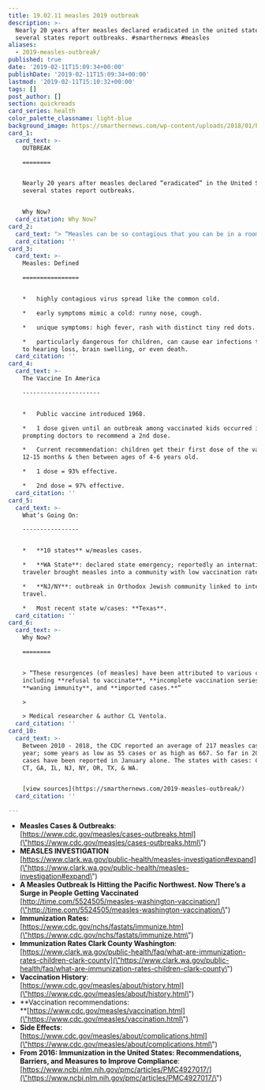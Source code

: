 ```yaml
---
title: 19.02.11 measles 2019 outbreak
description: >-
  Nearly 20 years after measles declared eradicated in the united states,
  several states report outbreaks. #smarthernews #measles
aliases:
  - 2019-measles-outbreak/
published: true
date: '2019-02-11T15:09:34+00:00'
publishDate: '2019-02-11T15:09:34+00:00'
lastmod: '2019-02-11T15:10:32+00:00'
tags: []
post_author: []
section: quickreads
card_series: health
color_palette_classname: light-blue
background_image: https://smarthernews.com/wp-content/uploads/2018/01/baby-scaled.jpg
card_1:
  card_text: >-
    OUTBREAK

    ========


    Nearly 20 years after measles declared “eradicated” in the United States,
    several states report outbreaks.


    Why Now?
  card_citation: Why Now?
card_2:
  card_text: "> “Measles can be so contagious that you can be in a room, and if youax19re susceptible, two hours after someone with measles left, and still get the disease.”n> n> Dr. Alan Melnick, director of public health for Clark County, the site of the measles outbreak in Washington state. Most of the cases are children under 10. The vaccination rate for school age children is 78%, much lower than recommended 90-95% to create community or "herd" immunity."
  card_citation: ''
card_3:
  card_text: >-
    Measles: Defined

    ================


    *   highly contagious virus spread like the common cold.

    *   early symptoms mimic a cold: runny nose, cough.

    *   unique symptoms: high fever, rash with distinct tiny red dots.

    *   particularly dangerous for children, can cause ear infections that lead
    to hearing loss, brain swelling, or even death.
  card_citation: ''
card_4:
  card_text: >-
    The Vaccine In America

    ----------------------


    *   Public vaccine introduced 1968.

    *   1 dose given until an outbreak among vaccinated kids occurred in 1989,
    prompting doctors to recommend a 2nd dose.

    *   Current recommendation: children get their first dose of the vaccine at
    12-15 months & then between ages of 4-6 years old.

    *   1 dose = 93% effective.

    *   2nd dose = 97% effective.
  card_citation: ''
card_5:
  card_text: >-
    What’s Going On:

    ----------------


    *   **10 states** w/measles cases.

    *   **WA State**: declared state emergency; reportedly an international
    traveler brought measles into a community with low vaccination rates.

    *   **NJ/NY**: outbreak in Orthodox Jewish community linked to international
    travel.

    *   Most recent state w/cases: **Texas**.
  card_citation: ''
card_6:
  card_text: >-
    Why Now?

    ========


    > “These resurgences (of measles) have been attributed to various causes,
    including **refusal to vaccinate**, **incomplete vaccination series**,
    **waning immunity**, and **imported cases.**“

    > 

    > Medical researcher & author CL Ventola.
  card_citation: ''
card_10:
  card_text: >-
    Between 2010 - 2018, the CDC reported an average of 217 measles cases every
    year; some years as low as 55 cases or as high as 667. So far in 2019, 79
    cases have been reported in January alone. The states with cases: CA, CO,
    CT, GA, IL, NJ, NY, OR, TX, & WA.


    [view sources](https://smarthernews.com/2019-measles-outbreak/)
  card_citation: ''

---
```

*   **Measles Cases & Outbreaks**:  
    [https://www.cdc.gov/measles/cases-outbreaks.html](\"https://www.cdc.gov/measles/cases-outbreaks.html\")
*   **MEASLES INVESTIGATION**  
    [https://www.clark.wa.gov/public-health/measles-investigation#expand](\"https://www.clark.wa.gov/public-health/measles-investigation#expand\")
*   **A Measles Outbreak Is Hitting the Pacific Northwest. Now There’s a Surge in People Getting Vaccinated**  
    [http://time.com/5524505/measles-washington-vaccination/](\"http://time.com/5524505/measles-washington-vaccination/\")
*   **Immunization Rates:**  
    [https://www.cdc.gov/nchs/fastats/immunize.htm](\"https://www.cdc.gov/nchs/fastats/immunize.htm\")
*   **Immunization Rates Clark County Washington**:  
    [https://www.clark.wa.gov/public-health/faq/what-are-immunization-rates-children-clark-county](\"https://www.clark.wa.gov/public-health/faq/what-are-immunization-rates-children-clark-county\")
*   **Vaccination History**:  
    [https://www.cdc.gov/measles/about/history.html](\"https://www.cdc.gov/measles/about/history.html\")
*   **Vaccination recommendations:  
    **[https://www.cdc.gov/measles/vaccination.html](\"https://www.cdc.gov/measles/vaccination.html\")
*   **Side Effects**:  
    [https://www.cdc.gov/measles/about/complications.html](\"https://www.cdc.gov/measles/about/complications.html\")
*   **From 2016: Immunization in the United States: Recommendations, Barriers, and Measures to Improve Compliance**:  
    [https://www.ncbi.nlm.nih.gov/pmc/articles/PMC4927017/](\"https://www.ncbi.nlm.nih.gov/pmc/articles/PMC4927017/\")